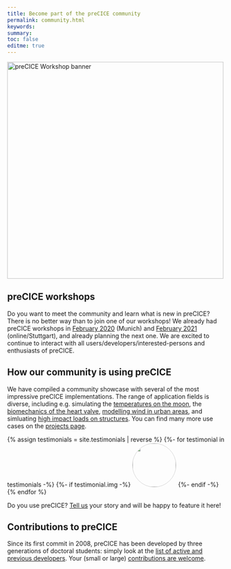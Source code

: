 ```yaml
---
title: Become part of the preCICE community
permalink: community.html
keywords:
summary:
toc: false
editme: true
---
```


<img class="img-responsive center-block" src="images/events/precice2021.svg" alt="preCICE Workshop banner" style="width: 500px; margin: auto;">
<!-- ![preCICE community](images/community-banner2.jpg) -->

## preCICE workshops

Do you want to meet the community and learn what is new in preCICE? There is no better way than to join one of our workshops! We already had preCICE workshops in [February 2020](precice-workshop-2020.html) (Munich) and [February 2021](precice-workshop-2021.html) (online/Stuttgart), and already planning the next one. We are excited to continue to interact with all users/developers/interested-persons and enthusiasts of preCICE.

## How our community is using preCICE

We have compiled a community showcase with several of the most impressive preCICE implementations. The range of application fields is diverse, including e.g.  simulating the [temperatures on the moon](community-projects.html#simulation-of-temperatures-on-the-moon-with-thermos),  the [biomechanics of the heart valve](community-projects.html#evaluation-of-heart-balve-biomechanics), [modelling wind in urban areas](community-projects.html#hybrid-simulation-methods-for-wind-modelling-in-urban-areas), and simluating [high impact loads on structures](community-projects.html#fsi-simulations-of-high-impact-loads-on-structures).
You can find many more use cases on the [projects page](community-projects.html).

{% assign testimonials = site.testimonials | reverse %}
{%- for testimonial in testimonials -%}
{%- if testimonial.img -%}
<img class="img-circle" src="images/testimonials/{{ testimonial.img }}" style="border-radius: 50%; width: 100px; height: 100px; object-fit: cover; display: inline; border: 1px solid lightgrey;">
{%- endif -%}
{% endfor %}

Do you use preCICE? [Tell us](community-channels.html) your story and will be happy to feature it here!

## Contributions to preCICE

Since its first commit in 2008, preCICE has been developed by three generations of doctoral students: simply look at the [list of active and previous developers](community-contributors.html). Your (small or large) [contributions are welcome](community-contribute-to-precice.html).
